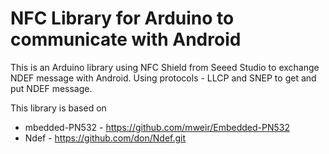 NFC Library for Arduino to communicate with Android
===================================================

This is an Arduino library using NFC Shield from Seeed Studio to exchange NDEF message with Android. Using protocols - LLCP and SNEP to get and put NDEF message.


This library is based on 
+ mbedded-PN532 - https://github.com/mweir/Embedded-PN532
+ Ndef - https://github.com/don/Ndef.git



